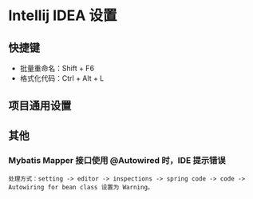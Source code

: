 # Intellij IDEA 设置

## 快捷键

- 批量重命名：Shift + F6
- 格式化代码：Ctrl + Alt + L

## 项目通用设置

## 其他

### Mybatis Mapper 接口使用 @Autowired 时，IDE 提示错误

``` tip
处理方式：setting -> editor -> inspections -> spring code -> code -> Autowiring for bean class 设置为 Warning。
```
